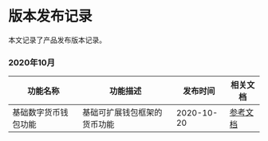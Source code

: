 # 版本发布记录

本文记录了产品发布版本记录。

### 2020年10月

| 功能名称             | 功能描述                     | 发布时间   | 相关文档                |
| -------------------- | ---------------------------- | ---------- | ----------------------- |
| 基础数字货币钱包功能 | 基础可扩展钱包框架的货币功能 | 2020-10-20 | [参考文档](参考文档.md) |


